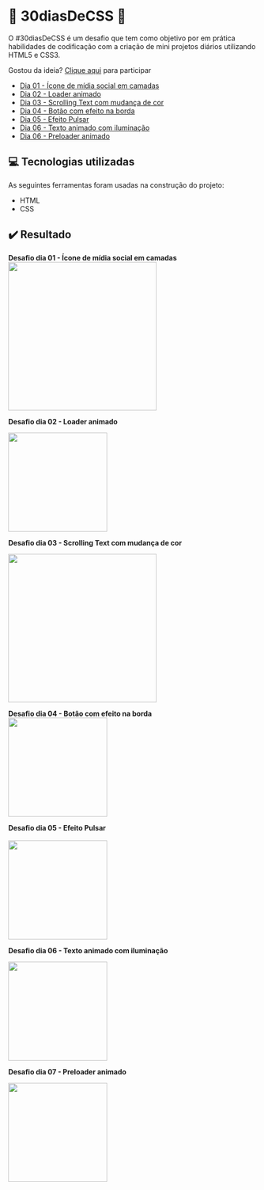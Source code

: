 # 🚀 30diasDeCSS 🚀

O #30diasDeCSS é um desafio que tem como objetivo por em prática habilidades de codificação com a criação de mini projetos diários utilizando HTML5 e CSS3.

Gostou da ideia? 
[Clique aqui](https://github.com/MilenaCarecho/30diasDeCSS/issues/1) para participar 

* [Dia 01 - Ícone de mídia social em camadas](#id01)
* [Dia 02 - Loader animado](#id02)
* [Dia 03 - Scrolling Text com mudança de cor](#id03)
* [Dia 04 - Botão com efeito na borda](#id04)
* [Dia 05 - Efeito Pulsar](#id05)
* [Dia 06 - Texto animado com iluminação](#id06)
* [Dia 06 - Preloader animado](#id07)

## 💻 Tecnologias utilizadas
As seguintes ferramentas foram usadas na construção do projeto:

- HTML
- CSS

## ✔️ Resultado

**Desafio dia 01 - Ícone de mídia social em camadas <a name="id01"></a>**
<br>
<img width="300px" src="https://user-images.githubusercontent.com/54906981/88053424-26eb9c80-cb32-11ea-93f8-964a155b9856.gif">

**Desafio dia 02 - Loader animado**<a name="id02"></a>

<img width="200x" src="https://user-images.githubusercontent.com/54906981/88062795-ab90e780-cb3f-11ea-8d10-f8aafff68197.gif">

**Desafio dia 03 - Scrolling Text com mudança de cor**<a name="id03"></a>

<img width="300x" src="https://user-images.githubusercontent.com/54906981/88197873-748f0480-cc19-11ea-9f32-25cc50c7cdd0.gif">

**Desafio dia 04 - Botão com efeito na borda<a name="id04"></a>**
<br>
<img width="200px" src="https://user-images.githubusercontent.com/54906981/88250747-ea798700-cc7e-11ea-81b9-be08c740857c.gif">

**Desafio dia 05 - Efeito Pulsar<a name="id05"></a>**<br>
<br>
<img width="200px" src="https://user-images.githubusercontent.com/54906981/88360294-7a850280-cd4b-11ea-8943-11a2d3868d45.gif">

**Desafio dia 06 - Texto animado com iluminação<a name="id06"></a>**
<br>

<img width="200px" src="https://user-images.githubusercontent.com/54906981/88458844-371fb680-ce67-11ea-8a1d-24fdaf5be9b4.gif">

**Desafio dia 07 - Preloader animado<a name="id07"></a>**
<br>

<img width="200px" src="https://user-images.githubusercontent.com/54906981/88496584-04bfa780-cf94-11ea-888f-b1e4dc8ea6e9.gif">